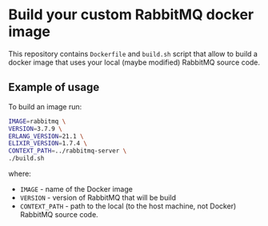 # Build your custom RabbitMQ docker image

This repository contains `Dockerfile` and `build.sh` script that allow to build
a docker image that uses your local (maybe modified) RabbitMQ source code.

## Example of usage

To build an image run:

```bash
IMAGE=rabbitmq \
VERSION=3.7.9 \
ERLANG_VERSION=21.1 \
ELIXIR_VERSION=1.7.4 \
CONTEXT_PATH=../rabbitmq-server \
./build.sh
```

where:

* `IMAGE` - name of the Docker image
* `VERSION` - version of RabbitMQ that will be build
* `CONTEXT_PATH` - path to the local (to the host machine, not Docker) RabbitMQ
source code.
